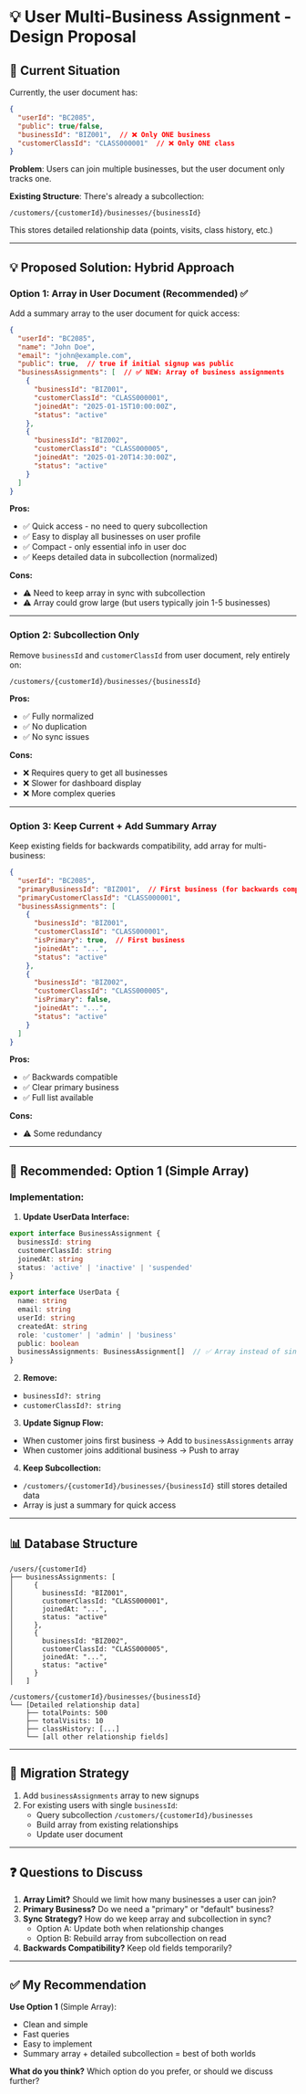 # 💡 User Multi-Business Assignment - Design Proposal

## 🎯 **Current Situation**

Currently, the user document has:
```json
{
  "userId": "BC2085",
  "public": true/false,
  "businessId": "BIZ001",  // ❌ Only ONE business
  "customerClassId": "CLASS000001"  // ❌ Only ONE class
}
```

**Problem**: Users can join multiple businesses, but the user document only tracks one.

**Existing Structure**: There's already a subcollection:
```
/customers/{customerId}/businesses/{businessId}
```
This stores detailed relationship data (points, visits, class history, etc.)

---

## 💡 **Proposed Solution: Hybrid Approach**

### **Option 1: Array in User Document (Recommended) ✅**

Add a summary array to the user document for quick access:

```json
{
  "userId": "BC2085",
  "name": "John Doe",
  "email": "john@example.com",
  "public": true,  // true if initial signup was public
  "businessAssignments": [  // ✅ NEW: Array of business assignments
    {
      "businessId": "BIZ001",
      "customerClassId": "CLASS000001",
      "joinedAt": "2025-01-15T10:00:00Z",
      "status": "active"
    },
    {
      "businessId": "BIZ002",
      "customerClassId": "CLASS000005",
      "joinedAt": "2025-01-20T14:30:00Z",
      "status": "active"
    }
  ]
}
```

**Pros:**
- ✅ Quick access - no need to query subcollection
- ✅ Easy to display all businesses on user profile
- ✅ Compact - only essential info in user doc
- ✅ Keeps detailed data in subcollection (normalized)

**Cons:**
- ⚠️ Need to keep array in sync with subcollection
- ⚠️ Array could grow large (but users typically join 1-5 businesses)

---

### **Option 2: Subcollection Only**

Remove `businessId` and `customerClassId` from user document, rely entirely on:
```
/customers/{customerId}/businesses/{businessId}
```

**Pros:**
- ✅ Fully normalized
- ✅ No duplication
- ✅ No sync issues

**Cons:**
- ❌ Requires query to get all businesses
- ❌ Slower for dashboard display
- ❌ More complex queries

---

### **Option 3: Keep Current + Add Summary Array**

Keep existing fields for backwards compatibility, add array for multi-business:

```json
{
  "userId": "BC2085",
  "primaryBusinessId": "BIZ001",  // First business (for backwards compat)
  "primaryCustomerClassId": "CLASS000001",
  "businessAssignments": [
    {
      "businessId": "BIZ001",
      "customerClassId": "CLASS000001",
      "isPrimary": true,  // First business
      "joinedAt": "...",
      "status": "active"
    },
    {
      "businessId": "BIZ002",
      "customerClassId": "CLASS000005",
      "isPrimary": false,
      "joinedAt": "...",
      "status": "active"
    }
  ]
}
```

**Pros:**
- ✅ Backwards compatible
- ✅ Clear primary business
- ✅ Full list available

**Cons:**
- ⚠️ Some redundancy

---

## 🎯 **Recommended: Option 1 (Simple Array)**

### **Implementation:**

1. **Update UserData Interface:**
```typescript
export interface BusinessAssignment {
  businessId: string
  customerClassId: string
  joinedAt: string
  status: 'active' | 'inactive' | 'suspended'
}

export interface UserData {
  name: string
  email: string
  userId: string
  createdAt: string
  role: 'customer' | 'admin' | 'business'
  public: boolean
  businessAssignments: BusinessAssignment[]  // ✅ Array instead of single fields
}
```

2. **Remove:**
- `businessId?: string`
- `customerClassId?: string`

3. **Update Signup Flow:**
- When customer joins first business → Add to `businessAssignments` array
- When customer joins additional business → Push to array

4. **Keep Subcollection:**
- `/customers/{customerId}/businesses/{businessId}` still stores detailed data
- Array is just a summary for quick access

---

## 📊 **Database Structure**

```
/users/{customerId}
├── businessAssignments: [
│     {
│       businessId: "BIZ001",
│       customerClassId: "CLASS000001",
│       joinedAt: "...",
│       status: "active"
│     },
│     {
│       businessId: "BIZ002",
│       customerClassId: "CLASS000005",
│       joinedAt: "...",
│       status: "active"
│     }
│   ]

/customers/{customerId}/businesses/{businessId}
└── [Detailed relationship data]
    ├── totalPoints: 500
    ├── totalVisits: 10
    ├── classHistory: [...]
    └── [all other relationship fields]
```

---

## 🔄 **Migration Strategy**

1. Add `businessAssignments` array to new signups
2. For existing users with single `businessId`:
   - Query subcollection `/customers/{customerId}/businesses`
   - Build array from existing relationships
   - Update user document

---

## ❓ **Questions to Discuss**

1. **Array Limit?** Should we limit how many businesses a user can join?
2. **Primary Business?** Do we need a "primary" or "default" business?
3. **Sync Strategy?** How do we keep array and subcollection in sync?
   - Option A: Update both when relationship changes
   - Option B: Rebuild array from subcollection on read
4. **Backwards Compatibility?** Keep old fields temporarily?

---

## ✅ **My Recommendation**

**Use Option 1** (Simple Array):
- Clean and simple
- Fast queries
- Easy to implement
- Summary array + detailed subcollection = best of both worlds

**What do you think?** Which option do you prefer, or should we discuss further?

